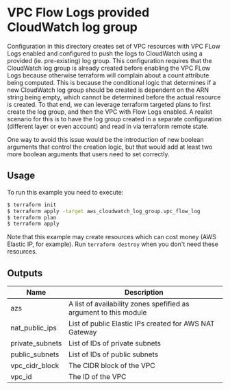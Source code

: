 # VPC Flow Logs provided CloudWatch log group

Configuration in this directory creates set of VPC resources with VPC FLow Logs enabled and configured to push the logs to CloudWatch using a provided (ie. pre-existing) log group.
This configuration requires that the CloudWatch log group is already created before enabling the VPC FLow Logs because otherwise terraform will complain about a count attribute being computed.
This is because the conditional logic that determines if a new CloudWatch log group should be created is dependent on the ARN string being empty, which cannot be determined before the actual resource is created.
To that end, we can leverage terraform targeted plans to first create the log group, and then the VPC with Flow Logs enabled.
A realist scenario for this is to have the log group created in a separate configuration (different layer or even account) and read in via terraform remote state.

One way to avoid this issue would be the introduction of new boolean arguments that control the creation logic, but that would add at least two more boolean arguments that users need to set correctly.

## Usage

To run this example you need to execute:

```bash
$ terraform init
$ terraform apply -target aws_cloudwatch_log_group.vpc_flow_log
$ terraform plan
$ terraform apply
```

Note that this example may create resources which can cost money (AWS Elastic IP, for example). Run `terraform destroy` when you don't need these resources.

<!-- BEGINNING OF PRE-COMMIT-TERRAFORM DOCS HOOK -->
## Outputs

| Name | Description |
|------|-------------|
| azs | A list of availability zones spefified as argument to this module |
| nat\_public\_ips | List of public Elastic IPs created for AWS NAT Gateway |
| private\_subnets | List of IDs of private subnets |
| public\_subnets | List of IDs of public subnets |
| vpc\_cidr\_block | The CIDR block of the VPC |
| vpc\_id | The ID of the VPC |

<!-- END OF PRE-COMMIT-TERRAFORM DOCS HOOK -->

